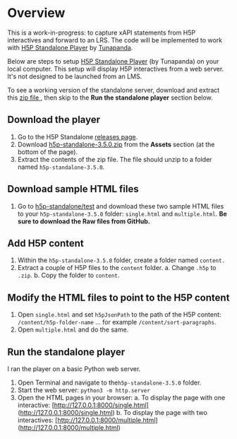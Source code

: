 # Overview

This is a work-in-progress: to capture xAPI statements from H5P interactives and forward to an LRS. The code will be implemented to work with [H5P Standalone Player](https://github.com/tunapanda/h5p-standalone) by [Tunapanda](https://github.com/tunapanda/).

Below are steps to setup [H5P Standalone Player](https://github.com/tunapanda/h5p-standalone) (by Tunapanda) on your local computer. This setup will display H5P interactives from a web server. It's not designed to be launched from an LMS. 

To see a working version of the standalone server, download and extract this [zip file ](https://drive.google.com/file/d/178PKI1dSr28o1JooUahtzCV8pLVPYfEY/view?usp=sharing), then skip to the **Run the standalone player** section below. 

## Download the player
1. Go to the H5P Standalone [releases page](https://github.com/tunapanda/h5p-standalone/releases/tag/v3.5.0).
2. Download [h5p-standalone-3.5.0.zip](https://github.com/tunapanda/h5p-standalone/releases/download/v3.5.0/h5p-standalone-3.5.0.zip) from the **Assets** section (at the bottom of the page).
3. Extract the contents of the zip file. The file should unzip to a folder named `h5p-standalone-3.5.0`.

## Download sample HTML files 
1. Go to [h5p-standalone/test](https://github.com/tunapanda/h5p-standalone/tree/master/test) and download these two sample HTML files to your `h5p-standalone-3.5.0` folder:  `single.html` and `multiple.html`. **Be sure to download the Raw files from GitHub.**

## Add H5P content
1. Within  the `h5p-standalone-3.5.0` folder, create a folder named `content.`
2. Extract a couple of H5P files to the `content` folder. 
a. Change `.h5p` to `.zip`.
b. Copy the folder to `content`.

## Modify the HTML files to point to the H5P content
1. Open `single.html` and  set `h5pJsonPath` to the path of the H5P content: `/content/h5p-folder-name` ... for example `/content/sort-paragraphs`.
8. Open `multiple.html` and do the same.

## Run the standalone player
I ran the player on a basic Python web server.
1. Open Terminal and navigate to the`h5p-standalone-3.5.0` folder.
2. Start the web server: `python3 -m http.server`
3. Open the HTML pages in your browser:
a. To display the page with one interactive: [http://127.0.0.1:8000/single.html] (http://127.0.0.1:8000/single.html)
b. To display the page with two interactives: [http://127.0.0.1:8000/multiple.html] (http://127.0.0.1:8000/multiple.html)
